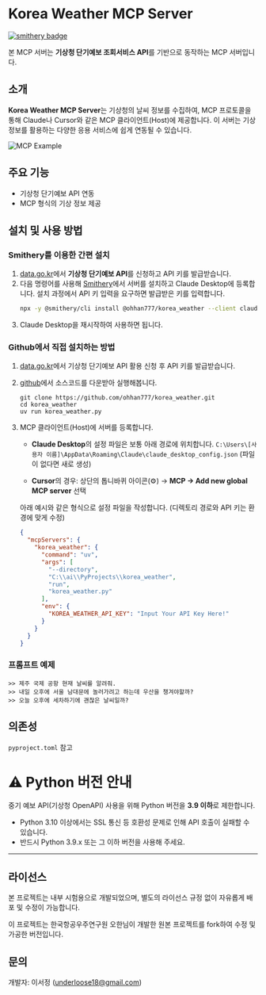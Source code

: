 # Korea Weather MCP Server

[![smithery badge](https://smithery.ai/badge/@ohhan777/korea_weather)](https://smithery.ai/server/@ohhan777/korea_weather)

본 MCP 서버는 **기상청 단기예보 조회서비스 API**를 기반으로 동작하는 MCP 서버입니다.

## 소개

**Korea Weather MCP Server**는 기상청의 날씨 정보를 수집하여, MCP 프로토콜을 통해 Claude나 Cursor와 같은 MCP 클라이언트(Host)에 제공합니다.
이 서버는 기상 정보를 활용하는 다양한 응용 서비스에 쉽게 연동될 수 있습니다.

![MCP Example](assets/mcp_example.png)

## 주요 기능

- 기상청 단기예보 API 연동
- MCP 형식의 기상 정보 제공

## 설치 및 사용 방법

### Smithery를 이용한 간편 설치

1. [data.go.kr](https://www.data.go.kr/)에서 **기상청 단기예보 API**를 신청하고 API 키를 발급받습니다.
2. 다음 명령어를 사용해 [Smithery](https://smithery.ai/server/@ohhan777/korea_weather)에서 서버를 설치하고 Claude Desktop에 등록합니다.
   설치 과정에서 API 키 입력을 요구하면 발급받은 키를 입력합니다.
   ```bash
   npx -y @smithery/cli install @ohhan777/korea_weather --client claude
3. Claude Desktop을 재시작하여 사용하면 됩니다.

### Github에서 직접 설치하는 방법
1. [data.go.kr](https://www.data.go.kr/)에서 기상청 단기예보 API 활용 신청 후 API 키를 발급받습니다.
2. [github](https://github.com/ohhan777/korea_weather)에서 소스코드를 다운받아 실행해봅니다.
   ```
   git clone https://github.com/ohhan777/korea_weather.git
   cd korea_weather
   uv run korea_weather.py
   ```
3. MCP 클라이언트(Host)에 서버를 등록합니다.

   - **Claude Desktop**의 설정 파일은 보통 아래 경로에 위치합니다.
     `C:\Users\[사용자 이름]\AppData\Roaming\Claude\claude_desktop_config.json`
     (파일이 없다면 새로 생성)

   - **Cursor**의 경우: 상단의 톱니바퀴 아이콘(⚙️) → **MCP → Add new global MCP server** 선택

   아래 예시와 같은 형식으로 설정 파일을 작성합니다. (디렉토리 경로와 API 키는 환경에 맞게 수정)

   ```json
   {
     "mcpServers": {
       "korea_weather": {
         "command": "uv",
         "args": [
           "--directory",
           "C:\\ai\\PyProjects\\korea_weather",
           "run",
           "korea_weather.py"
         ],
         "env": {
           "KOREA_WEATHER_API_KEY": "Input Your API Key Here!"
         }
       }
     }
   }
   ```
### 프롬프트 예제
```
>> 제주 국제 공항 현재 날씨를 알려줘.
>> 내일 오후에 서울 남대문에 놀러가려고 하는데 우산을 챙겨야할까?
>> 오늘 오후에 세차하기에 괜찮은 날씨일까?
```

## 의존성

`pyproject.toml` 참고


# ⚠️ Python 버전 안내

중기 예보 API(기상청 OpenAPI) 사용을 위해 Python 버전을 **3.9 이하**로 제한합니다.

- Python 3.10 이상에서는 SSL 통신 등 호환성 문제로 인해 API 호출이 실패할 수 있습니다.
- 반드시 Python 3.9.x 또는 그 이하 버전을 사용해 주세요.

---

## 라이선스

본 프로젝트는 내부 시험용으로 개발되었으며, 별도의 라이선스 규정 없이 자유롭게 배포 및 수정이 가능합니다.

이 프로젝트는 한국항공우주연구원 오한님이 개발한 원본 프로젝트를 fork하여 수정 및 가공한 버전입니다.

## 문의

개발자: 이서정 (underloose18@gmail.com)